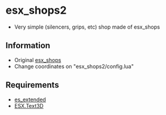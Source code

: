 # esx_shops2

* Very simple (silencers, grips, etc) shop made of esx_shops

## Information

- Original [esx_shops](https://github.com/FXServer-ESX/fxserver-esx_shops)
- Change coordinates on "esx_shops2/config.lua"

## Requirements

- [es_extended](https://github.com/esx-framework/es_extended/releases)
- [ESX.Text3D](https://github.com/Pelimaa-RP/ESX.Text3D)
